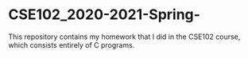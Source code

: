 # CSE102_2020-2021-Spring-
This repository contains my homework that I did in the CSE102 course, which consists entirely of C programs.
